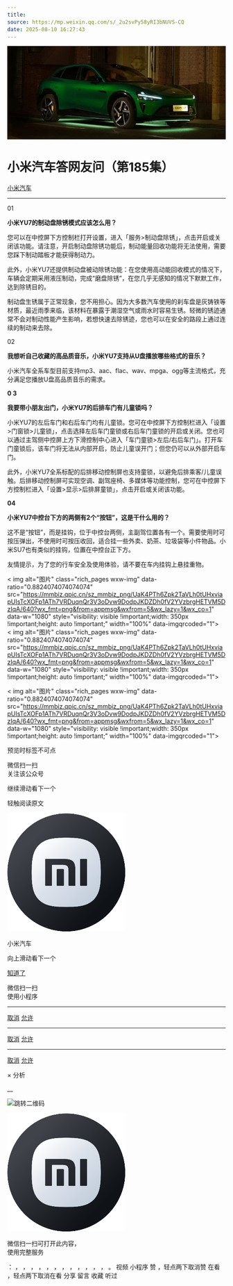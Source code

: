 ```yaml
---
title: 
source: https://mp.weixin.qq.com/s/_2u2svPy58yRI3bNUVS-CQ
date: 2025-08-10 16:27:43
---
```


![cover_image](images/img_5e7ff1dc.jpg)


#  小米汽车答网友问（第185集）


[ 小米汽车 ](<javascript:void\(0\);>)

______

01

**小米YU7的制动盘除锈模式应该怎么用？**

您可以在中控屏下方控制栏打开设置，进入「服务>制动盘除锈」，点击开启或关闭该功能。请注意，开启制动盘除锈功能后，制动能量回收功能将无法使用，需要您踩下制动踏板才能获得制动力。

此外，小米YU7还提供制动盘被动除锈功能：在您使用高动能回收模式的情况下，车辆会定期采用液压制动，完成“磨盘除锈”，在您几乎无感知的情况下默默工作，达到除锈目的。

制动盘生锈属于正常现象，您不用担心。因为大多数汽车使用的刹车盘是灰铸铁等材质，最近雨季来临，该材料在暴露于潮湿空气或雨水时容易生锈。轻微的锈迹通常不会对制动性能产生影响，若想快速去除锈迹，您也可以在安全的路段上通过连续的制动来去除。

02

**我想听自己收藏的高品质音乐，小米YU7支持从U盘播放哪些格式的音乐？**

小米汽车全系车型目前支持mp3、aac、flac、wav、mpga、ogg等主流格式，充分满足您播放U盘高品质音乐的需求。

**0 3**

**我要带小朋友出门，小米YU7的后排车门有儿童锁吗？**

小米YU7的左后车门和右后车门均有儿童锁。您可在中控屏下方控制栏进入「设置>门窗锁>儿童锁」，点击选择左后车门童锁或右后车门童锁的开启或关闭。您也可以通过主驾侧中控屏上方下滑控制中心进入「车门童锁>左后/右后车门」。打开车门童锁后，该车门将无法从内部开启，防止儿童误开门；但您仍可以从外部开启车门。

此外，小米YU7全系标配的后排移动控制屏也支持童锁，以避免后排乘客/儿童误触。后排移动控制屏可实现空调、副驾座椅、多媒体等功能控制，您可在中控屏下方控制栏进入「设置>显示>后排屏童锁」，点击开启或关闭该功能。

**04**

**小米YU7中控台下方的两侧有2个“按钮”，这是干什么用的？**

这不是“按钮”，而是挂钩，位于中控台两侧，主副驾位置各有一个。需要使用时可按压弹出，不使用时可按压收回，适合挂一些外卖、奶茶、垃圾袋等小件物品。小米SU7也有类似的挂钩，位置在中控台正下方。

友情提示，为了您的行车安全及使用体验，请不要在车内挂钩上悬挂重物。

< img alt="图片" class="rich_pages wxw-img" data-ratio="0.8824074074074074" src="https://mmbiz.qpic.cn/sz_mmbiz_png/UaK4PTh6Zpk2TaVLh0tUHxviapUIsTcXOFp1ATh7VRDuqnQr3V3oDvw9DodpJKDZDh0fV2YVzbrgHETVM5DzIqA/640?wx_fmt=png&from=appmsg&wxfrom=5&wx_lazy=1&wx_co=1" data-w="1080" style="visibility: visible !important;width: 350px !important;height: auto !important;" width="100%" data-imgqrcoded="1">  
< img alt="图片" class="rich_pages wxw-img" data-ratio="0.8824074074074074" src="https://mmbiz.qpic.cn/sz_mmbiz_png/UaK4PTh6Zpk2TaVLh0tUHxviapUIsTcXOFp1ATh7VRDuqnQr3V3oDvw9DodpJKDZDh0fV2YVzbrgHETVM5DzIqA/640?wx_fmt=png&from=appmsg&wxfrom=5&wx_lazy=1&wx_co=1" data-w="1080" style="visibility: visible !important;width: 350px !important;height: auto !important;" width="100%" data-imgqrcoded="1">  
  

  

< img alt="图片" class="rich_pages wxw-img" data-ratio="0.8824074074074074" src="https://mmbiz.qpic.cn/sz_mmbiz_png/UaK4PTh6Zpk2TaVLh0tUHxviapUIsTcXOFp1ATh7VRDuqnQr3V3oDvw9DodpJKDZDh0fV2YVzbrgHETVM5DzIqA/640?wx_fmt=png&from=appmsg&wxfrom=5&wx_lazy=1&wx_co=1" data-w="1080" style="visibility: visible !important;width: 350px !important;height: auto !important;" width="100%" data-imgqrcoded="1">[](<>)

预览时标签不可点

微信扫一扫  
关注该公众号

继续滑动看下一个

轻触阅读原文

![img_97d833da.jpg](images/img_97d833da.jpg)

小米汽车 

向上滑动看下一个

[知道了](<javascript:;>)

微信扫一扫  
使用小程序

****

[取消](<javascript:void\(0\);>) [允许](<javascript:void\(0\);>)

****

[取消](<javascript:void\(0\);>) [允许](<javascript:void\(0\);>)

****

[取消](<javascript:void\(0\);>) [允许](<javascript:void\(0\);>)

× 分析

__

![跳转二维码]()

![作者头像](images/img_97d833da.jpg)

微信扫一扫可打开此内容，  
使用完整服务

： ， ， ， ， ， ， ， ， ， ， ， ， 。 视频 小程序 赞 ，轻点两下取消赞 在看 ，轻点两下取消在看 分享 留言 收藏 听过